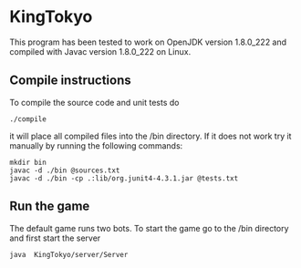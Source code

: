 # KingTokyo

This program has been tested to work on OpenJDK version 1.8.0_222 and compiled with Javac version 1.8.0_222 on Linux.

## Compile instructions
To compile the source code and unit tests do
```
./compile
```

it will place all compiled files into the /bin directory.
If it does not work try it manually by running the following commands:
```
mkdir bin
javac -d ./bin @sources.txt
javac -d ./bin -cp .:lib/org.junit4-4.3.1.jar @tests.txt
```

## Run the game
The default game runs two bots. To start the game go to the /bin directory and first start the server
```
java  KingTokyo/server/Server
```
